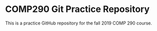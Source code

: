 # COMP290 Git Practice Repository
This is a practice GitHub repository for the fall 2019 COMP 290 course.
